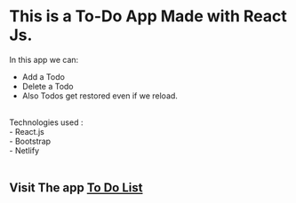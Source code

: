 # This is a To-Do App Made with React Js.
 In this app we can:
- Add a Todo
- Delete a Todo
- Also Todos get restored even if we reload.
<br/>
Technologies used :<br/>
- React.js<br/>
- Bootstrap<br/>
- Netlify<br/>
<br/>

## Visit The app [To Do List](https://to-do-app-db.netlify.app/)

